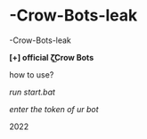 # -Crow-Bots-leak
-Crow-Bots-leak

**[+] official ζ͜͡Crow Bots**

how to use?

*run start.bat*

*enter the token of ur bot*

2022
